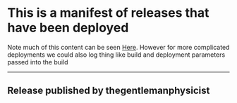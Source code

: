# This is a manifest of releases that have been deployed

Note much of this content can be seen [Here](https://github.com/thegentlemanphysicist/code_challenge_2021/releases).  However for more complicated deployments we could also log thing like build and deployment parameters passed into the build

---
Release published by  thegentlemanphysicist
---